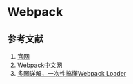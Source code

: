 # Webpack

## 参考文献

1. [官网](https://webpack.js.org)
2. [Webpack中文网](https://webpack.docschina.org)
3. [多图详解，一次性搞懂Webpack Loader](https://juejin.cn/post/6992754161221632030)
